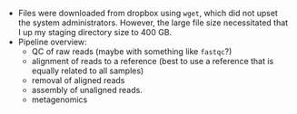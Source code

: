 * Files were downloaded from dropbox using `wget`, which did not upset the system administrators. However, the large file size necessitated that I up my staging directory size to 400 GB. 
* Pipeline overview: 
  * QC of raw reads (maybe with something like `fastqc`?)
  * alignment of reads to a reference (best to use a reference that is equally related to all samples)
  * removal of aligned reads
  * assembly of unaligned reads. 
  * metagenomics